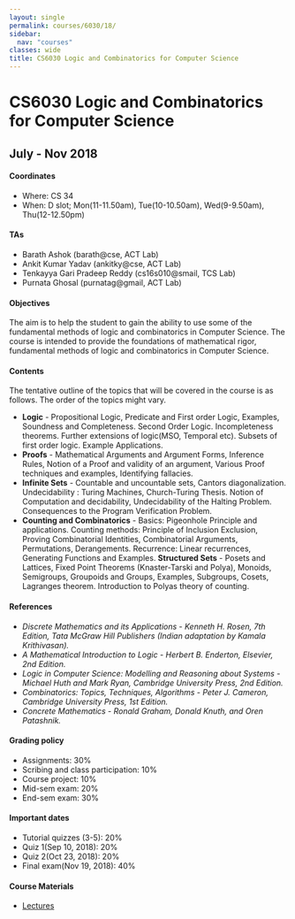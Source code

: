 ```yaml
---
layout: single
permalink: courses/6030/18/
sidebar:
  nav: "courses"
classes: wide
title: CS6030 Logic and Combinatorics for Computer Science
---
```


# CS6030 Logic and Combinatorics for Computer Science
## July - Nov 2018

#### Coordinates
- Where: CS 34
- When: D slot; Mon(11-11.50am), Tue(10-10.50am), Wed(9-9.50am), Thu(12-12.50pm)

#### TAs
- Barath Ashok (barath@cse, ACT Lab)
- Ankit Kumar Yadav (ankitky@cse, ACT Lab)
- Tenkayya Gari Pradeep Reddy (cs16s010@smail, TCS Lab)
- Purnata Ghosal (purnatag@gmail, ACT Lab)

#### Objectives
The aim is to help the student to gain the ability to use some of the fundamental methods of logic and combinatorics in Computer Science. The course is intended to provide the foundations of mathematical rigor, fundamental methods of logic and combinatorics in Computer Science.

#### Contents
The tentative outline of the topics that will be covered in the course is as follows. The order of the topics might vary.

- **Logic** - Propositional Logic, Predicate and First order Logic, Examples, Soundness and Completeness. Second Order Logic. Incompleteness theorems. Further extensions of logic(MSO, Temporal etc). Subsets of first order logic. Example Applications.
- **Proofs** - Mathematical Arguments and Argument Forms, Inference Rules, Notion of a Proof and validity of an argument, Various Proof techniques and examples, Identifying fallacies.
- **Infinite Sets** - Countable and uncountable sets, Cantors diagonalization. Undecidability : Turing Machines, Church-Turing Thesis. Notion of Computation and decidability, Undecidability of the Halting Problem. Consequences to the Program Verification Problem.
- **Counting and Combinatorics** - Basics: Pigeonhole Principle and applications.
Counting methods: Principle of Inclusion Exclusion, Proving Combinatorial Identities, Combinatorial Arguments, Permutations, Derangements. Recurrence: Linear recurrences, Generating Functions and Examples.
**Structured Sets** - Posets and Lattices, Fixed Point Theorems (Knaster-Tarski and Polya), Monoids, Semigroups, Groupoids and Groups, Examples, Subgroups, Cosets, Lagranges theorem. Introduction to Polyas theory of counting.

#### References
 - *Discrete Mathematics and its Applications* - *Kenneth H. Rosen, 7th Edition, Tata McGraw Hill Publishers (Indian adaptation by Kamala Krithivasan).*
- *A Mathematical Introduction to Logic* - *Herbert B. Enderton, Elsevier, 2nd Edition.*
- *Logic in Computer Science: Modelling and Reasoning about Systems* - *Michael Huth and Mark Ryan, Cambridge University Press, 2nd Edition.*
- *Combinatorics: Topics, Techniques, Algorithms* - *Peter J. Cameron, Cambridge University Press, 1st Edition.*
- *Concrete Mathematics* - *Ronald Graham, Donald Knuth, and Oren Patashnik.*

#### Grading policy
 - Assignments: 30%
 - Scribing and class participation: 10%
 - Course project: 10%
 - Mid-sem exam: 20%
 - End-sem exam: 30%

#### Important dates
 - Tutorial quizzes (3-5): 20%
 - Quiz 1(Sep 10, 2018): 20%
 - Quiz 2(Oct 23, 2018): 20%
 - Final exam(Nov 19, 2018): 40%

#### Course Materials
 - [Lectures]()
